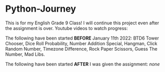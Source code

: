 # Python-Journey
This is for my English Grade 9 Class! I will continue this project even after the assignment is over. Youtube videos to watch progress:

The following have been started **BEFORE** January 11th 2022: BTD6 Tower Chooser, Dice Roll Probability, Number Addition Special, Hangman, Click Random Number, Timezone Difference, Rock Paper Scissors, Guess The Number, Mad Libs.

The following have been started **AFTER** I was given the assignment: *none*
